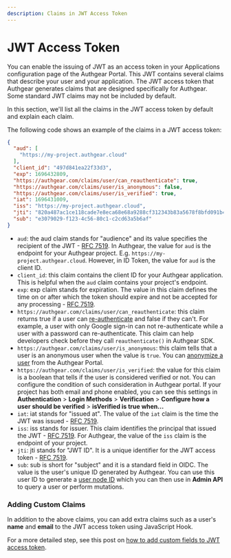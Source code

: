 ```yaml
---
description: Claims in JWT Access Token
---
```


# JWT Access Token

You can enable the issuing of JWT as an access token in your Applications configuration page of the Authgear Portal. This JWT contains several claims that describe your user and your application. The JWT access token that Authgear generates claims that are designed specifically for Authgear. Some standard JWT claims may not be included by default.

In this section, we'll list all the claims in the JWT access token by default and explain each claim.

The following code shows an example of the claims in a JWT access token:

```json
{
  "aud": [
    "https://my-project.authgear.cloud"
  ],
  "client_id": "497d841ea22f33d3",
  "exp": 1696432809,
  "https://authgear.com/claims/user/can_reauthenticate": true,
  "https://authgear.com/claims/user/is_anonymous": false,
  "https://authgear.com/claims/user/is_verified": true,
  "iat": 1696431009,
  "iss": "https://my-project.authgear.cloud",
  "jti": "820a487ac1ce118cade7e8eca68e68a9288cf312343b83a5678f8bfd091b4768",
  "sub": "e3079029-f123-4c56-80c1-c2cd63a5b6af"
}
```

* `aud`: the aud claim stands for "audience" and its value specifies the recipient of the JWT - [RFC 7519](https://www.rfc-editor.org/rfc/rfc7519.html#section-4.1.3). In Authgear, the value for `aud` is the endpoint for your Authgear project. E.g. `https://my-project.authgear.cloud`. However, in ID Token, the value for `aud` is the client ID.
* `client_id`: this claim contains the client ID for your Authgear application. This is helpful when the `aud` claim contains your project's endpoint.
* `exp`: exp claim stands for expiration. The value in this claim defines the time on or after which the token should expire and not be accepted for any processing - [RFC 7519](https://www.rfc-editor.org/rfc/rfc7519.html#section-4.1.4).
* `https://authgear.com/claims/user/can_reauthenticate`: this claim returns true if a user can [re-authenticate](https://docs.authgear.com/how-to-guide/authenticate/reauthentication) and false if they can't. For example, a user with only Google sign-in can not re-authenticate while a user with a password can re-authenticate. This claim can help developers check before they call `reauthenticate()` in Authgear SDK.
* `https://authgear.com/claims/user/is_anonymous`: this claim tells that a user is an anonymous user when the value is `true`. You can [anonymize a user](https://docs.authgear.com/how-to-guide/authenticate/anonymous-users) from the Authgear Portal.
* `https://authgear.com/claims/user/is_verified`: the value for this claim is a boolean that tells if the user is considered verified or not. You can configure the condition of such consideration in Authgear portal. If your project has both email and phone enabled, you can see this settings in **Authentication** > **Login Methods** > **Verification** > **Configure how a user should be verified** > **isVerified is true when...**
* `iat`: iat stands for "issued at". The value of the `iat` claim is the time the JWT was issued - [RFC 7519](https://www.rfc-editor.org/rfc/rfc7519.html#section-4.1.6).
* `iss`: iss stands for issuer. This claim identifies the principal that issued the JWT - [RFC 7519](https://www.rfc-editor.org/rfc/rfc7519.html#section-4.1.1). For Authgear, the value of the `iss` claim is the endpoint of your project.
* `jti`: jti stands for "JWT ID". It is a unique identifier for the JWT access token - [RFC 7519](https://www.rfc-editor.org/rfc/rfc7519.html#section-4.1.7).
* `sub`: sub is short for "subject" and it is a standard field in OIDC. The value is the user's unique ID generated by Authgear. You can use this user ID to generate a [user node ID](https://docs.authgear.com/reference/apis/admin-api/node-id#1.-generate-id-for-user-node-type) which you can then use in **Admin API** to query a user or perform mutations.

### Adding Custom Claims

In addition to the above claims, you can add extra claims such as a user's **name** and **email** to the JWT access token using JavaScript Hook.

For a more detailed step, see this post on [how to add custom fields to JWT access token](https://docs.authgear.com/how-to-guide/integration/add-custom-fields-to-a-jwt-access-token).

